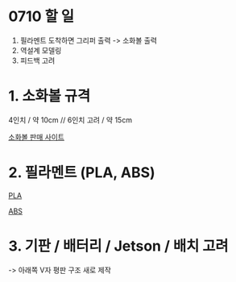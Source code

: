 # 0710 할 일
1. 필라멘트 도착하면 그리퍼 출력 -> 소화볼 출력
2. 역설계 모델링
3. 피드백 고려

# 1. 소화볼 규격
4인치 / 약 10cm // 6인치 고려 / 약 15cm

[소화볼 판매 사이트](https://fireds.com/product/%EC%BD%94%EB%81%BC%EB%A6%AC%EC%86%8C%EB%B0%A9%EB%A7%88%ED%8A%B8-%ED%99%94%EC%9D%B4%EC%96%B4%EB%B3%BC4%EC%9D%B8%EC%B9%98-%ED%99%94%EC%9E%AC%EC%B4%88%EA%B8%B0-%EC%9E%90%EB%8F%99-%EC%A7%84%EC%95%95%EA%B3%B5-%EC%86%8C%EA%B3%B5%EA%B0%84-%EC%9E%90%EB%8F%99%EC%86%8C%ED%99%94%EC%9E%A5%EC%B9%98-%EC%9E%90%EB%8F%99%EC%86%8C%ED%99%94%EA%B8%B0/8683/)

# 2. 필라멘트 (PLA, ABS)
[PLA](https://smartstore.naver.com/3d-rainbow/products/8816025124?site_preference=device&NaPm=ct%3Dmcitp71y%7Cci%3Dshopn%7Ctr%3Dmyz%7Chk%3D95fabbc4dcb8a2e0f830cfb926823e23fecbaba4%7Ctrx%3Dundefined)

[ABS](https://smartstore.naver.com/sondori/products/9590869360?site_preference=device&NaPm=ct%3Dmcitp7nz%7Cci%3Dshopn%7Ctr%3Dnslsl_myz%7Chk%3De2fb1112ea9957dce7b9f8327fe887968b7a0216%7Ctrx%3Dundefined)

# 3. 기판 / 배터리 / Jetson / 배치 고려
-> 아래쪽 V자 평판 구조 새로 제작
